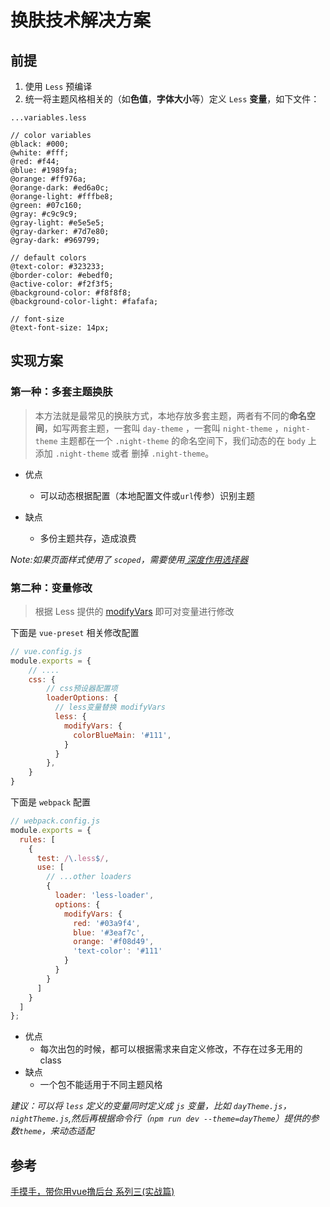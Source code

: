 # 换肤技术解决方案

## 前提

1. 使用 `Less` 预编译
1. 统一将主题风格相关的（如**色值**，**字体大小**等）定义 `Less` **变量**，如下文件：


```less
...variables.less

// color variables
@black: #000;
@white: #fff;
@red: #f44;
@blue: #1989fa;
@orange: #ff976a;
@orange-dark: #ed6a0c;
@orange-light: #fffbe8;
@green: #07c160;
@gray: #c9c9c9;
@gray-light: #e5e5e5;
@gray-darker: #7d7e80;
@gray-dark: #969799;

// default colors
@text-color: #323233;
@border-color: #ebedf0;
@active-color: #f2f3f5;
@background-color: #f8f8f8;
@background-color-light: #fafafa;

// font-size
@text-font-size: 14px;
```

## 实现方案

### 第一种：多套主题换肤

> 本方法就是最常见的换肤方式，本地存放多套主题，两者有不同的**命名空间**，如写两套主题，一套叫 `day-theme` ，一套叫 `night-theme` ，`night-theme` 主题都在一个 `.night-theme` 的命名空间下，我们动态的在 `body` 上 添加 `.night-theme` 或者 删掉 `.night-theme`。
    
- 优点
    - 可以动态根据配置（本地配置文件或`url`传参）识别主题

- 缺点
    - 多份主题共存，造成浪费


*Note:如果页面样式使用了 `scoped`，需要使用[ 深度作用选择器](https://vue-loader.vuejs.org/zh/guide/scoped-css.html#%E6%B7%B1%E5%BA%A6%E4%BD%9C%E7%94%A8%E9%80%89%E6%8B%A9%E5%99%A8)*

### 第二种：变量修改

> 根据 Less 提供的 [modifyVars](http://lesscss.org/usage/#using-less-in-the-browser-modify-variables) 即可对变量进行修改

下面是 `vue-preset` 相关修改配置

```js
// vue.config.js
module.exports = {
    // ....
    css: {
        // css预设器配置项
        loaderOptions: {
          // less变量替换 modifyVars
          less: {
            modifyVars: {
              colorBlueMain: '#111',
            }
          }
        },
    }
}

```

下面是 `webpack` 配置
```js
// webpack.config.js
module.exports = {
  rules: [
    {
      test: /\.less$/,
      use: [
        // ...other loaders
        {
          loader: 'less-loader',
          options: {
            modifyVars: {
              red: '#03a9f4',
              blue: '#3eaf7c',
              orange: '#f08d49',
              'text-color': '#111'
            }
          }
        }
      ]
    }
  ]
};
```

- 优点
    - 每次出包的时候，都可以根据需求来自定义修改，不存在过多无用的 class
- 缺点
    - 一个包不能适用于不同主题风格

*建议：可以将 `less` 定义的变量同时定义成 `js` 变量，比如 `dayTheme.js`，`nightTheme.js`,然后再根据命令行（`npm run dev --theme=dayTheme`）提供的参数`theme`，来动态适配*


## 参考

[手摸手，带你用vue撸后台 系列三(实战篇)](https://segmentfault.com/a/1190000009762198#articleHeader2)

